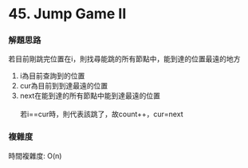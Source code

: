 # 45. Jump Game II
### 解題思路
若目前剛跳完位置在i，則找尋能跳的所有節點中，能到達的位置最遠的地方<br>
1. i為目前查詢到的位置
2. cur為目前到到達最遠的位置
3. next在能到達的所有節點中能到達最遠的位置<br></br>
若i==cur時，則代表該跳了，故count++，cur=next
### 複雜度
時間複雜度: O(n)
